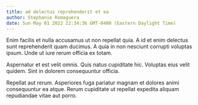 ```yaml
---
title: ad delectus reprehenderit et ea
author: Stephanie Romaguera
date: Sun May 01 2022 22:34:36 GMT-0400 (Eastern Daylight Time)
---
```

Enim facilis et nulla accusamus ut non repellat quia. A id et enim delectus sunt reprehenderit quam ducimus. A quia in non nesciunt corrupti voluptas ipsum. Unde ut iure rerum officia ex totam.

 Aspernatur et est velit omnis. Quis natus cupiditate hic. Voluptas eius velit quidem. Sint in dolorem consequuntur officia.

 Repellat aut rerum. Asperiores fuga pariatur magnam et dolores animi consequuntur ea atque. Rerum cupiditate ut repellat expedita aliquam repudiandae vitae aut porro.